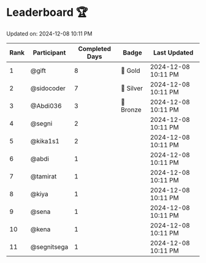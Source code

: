 # Leaderboard 🏆

Updated on: 2024-12-08 10:11 PM

| Rank | Participant       | Completed Days | Badge      | Last Updated         |
|------|-------------------|----------------|------------|----------------------|
| 1    | @gift             | 8              | 🏅 Gold     | 2024-12-08 10:11 PM |
| 2    | @sidocoder        | 7              | 🥈 Silver   | 2024-12-08 10:11 PM |
| 3    | @Abdi036          | 3              | 🥉 Bronze   | 2024-12-08 10:11 PM |
| 4    | @segni            | 2              |            | 2024-12-08 10:11 PM |
| 5    | @kika1s1          | 2              |            | 2024-12-08 10:11 PM |
| 6    | @abdi             | 1              |            | 2024-12-08 10:11 PM |
| 7    | @tamirat          | 1              |            | 2024-12-08 10:11 PM |
| 8    | @kiya             | 1              |            | 2024-12-08 10:11 PM |
| 9    | @sena             | 1              |            | 2024-12-08 10:11 PM |
| 10   | @kena             | 1              |            | 2024-12-08 10:11 PM |
| 11   | @segnitsega       | 1              |            | 2024-12-08 10:11 PM |
